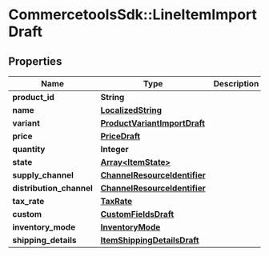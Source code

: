 # CommercetoolsSdk::LineItemImportDraft

## Properties
Name | Type | Description | Notes
------------ | ------------- | ------------- | -------------
**product_id** | **String** |  | [optional] 
**name** | [**LocalizedString**](LocalizedString.md) |  | [optional] 
**variant** | [**ProductVariantImportDraft**](ProductVariantImportDraft.md) |  | [optional] 
**price** | [**PriceDraft**](PriceDraft.md) |  | [optional] 
**quantity** | **Integer** |  | [optional] 
**state** | [**Array&lt;ItemState&gt;**](ItemState.md) |  | [optional] 
**supply_channel** | [**ChannelResourceIdentifier**](ChannelResourceIdentifier.md) |  | [optional] 
**distribution_channel** | [**ChannelResourceIdentifier**](ChannelResourceIdentifier.md) |  | [optional] 
**tax_rate** | [**TaxRate**](TaxRate.md) |  | [optional] 
**custom** | [**CustomFieldsDraft**](CustomFieldsDraft.md) |  | [optional] 
**inventory_mode** | [**InventoryMode**](InventoryMode.md) |  | [optional] 
**shipping_details** | [**ItemShippingDetailsDraft**](ItemShippingDetailsDraft.md) |  | [optional] 

